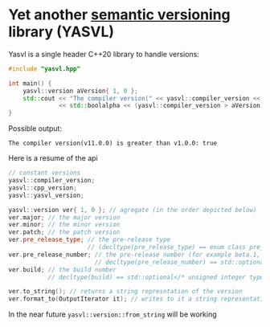 # Yet another [semantic versioning](https://semver.org/) library (YASVL)

Yasvl is a single header C++20 library to handle versions:
```cpp
#include "yasvl.hpp"

int main() {
	yasvl::version aVersion{ 1, 0 };
	std::cout << "The compiler version(" << yasvl::compiler_version << ") is greater than " << aVersion << ": " 
	          << std::boolalpha << (yasvl::compiler_version > aVersion) << '\n';
}
```
Possible output:
```
The compiler version(v11.0.0) is greater than v1.0.0: true
```
Here is a resume of the api
```cpp
// constant versions
yasvl::compiler_version;
yasvl::cpp_version;
yasvl::yasvl_version;

yasvl::version ver{ 1, 0 }; // agregate (in the order depicted below)
ver.major; // the major version
ver.minor; // the minor version
ver.patch; // the patch version
ver.pre_release_type; // the pre-release type 
                      // (decltype(pre_release_type) == enum class pre_release { alpha, beta, rc, none };)
ver.pre_release_number; // the pre-release number (for example beta.1, one being the number). 
                        // decltype(pre_release_number) == std::optional</* unsigned integer type*/>
ver.build; // the build number
           // decltype(build) == std::optional</* unsigned integer type of at least 10 bits*/>

ver.to_string(); // returns a string represntation of the version
ver.format_to(OutputIterator it); // writes to it a string representation of the version
```
In the near future `yasvl::version::from_string` will be working
